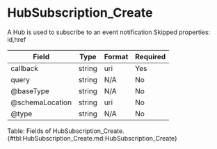 <!--
    ATTENTION: This file was generated via gradle!
               Do NOT manually edit this file! Any such changes will be overwritten!
-->

# HubSubscription_Create

A Hub is used to subscribe to an event notification
Skipped properties: id,href

| Field | Type | Format | Required |
|-------|---|--------|---|
| callback | string | uri | Yes |
| query | string | N/A | No |
| \@baseType | string | N/A | No |
| \@schemaLocation | string | uri | No |
| \@type | string | N/A | No |

Table: Fields of HubSubscription_Create. {#tbl:HubSubscription_Create.md:HubSubscription_Create}
